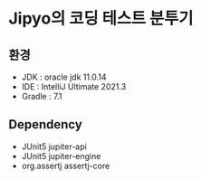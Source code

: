 # Jipyo의 코딩 테스트 분투기

## 환경
- JDK : oracle jdk 11.0.14
- IDE : IntelliJ Ultimate 2021.3
- Gradle : 7.1
## Dependency
- JUnit5 jupiter-api
- JUnit5 jupiter-engine
- org.assertj assertj-core
